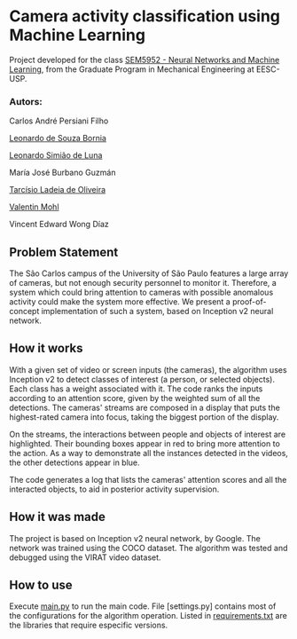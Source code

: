 # Camera activity classification using Machine Learning

Project developed for the class [SEM5952 - Neural Networks and Machine Learning](https://uspdigital.usp.br/janus/componente/disciplinasOferecidasInicial.jsf?action=3&sgldis=SEM5952&idioma=en), from the Graduate Program in Mechanical Engineering at EESC-USP.

### Autors:
Carlos André Persiani Filho

[Leonardo de Souza Bornia](https://github.com/LeoBelmont)

[Leonardo Simião de Luna](https://github.com/leonardosimiao)

María José Burbano Guzmán

[Tarcísio Ladeia de Oliveira](https://github.com/TarcisioLOliveira)

[Valentin Mohl](https://github.com/Kartolon)

Vincent Edward Wong Díaz

## Problem Statement

The São Carlos campus of the University of São Paulo features a large array of cameras, but not enough security personnel to monitor it. 
Therefore, a system which could bring attention to cameras with possible anomalous activity could make the system more effective. 
We present a proof-of-concept implementation of such a system, based on Inception v2 neural network.

## How it works
With a given set of video or screen inputs (the cameras), the algorithm uses Inception v2 to detect classes of interest (a person, or selected objects). Each class has a weight associated with it. The code ranks the inputs according to an attention score, given by the weighted sum of all the detections. The cameras' streams are composed in a display that puts the highest-rated camera into focus, taking the biggest portion of the display.

On the streams, the interactions between people and objects of interest are highlighted. Their bounding boxes appear in red to bring more attention to the action. As a way to demonstrate all the instances detected in the videos, the other detections appear in blue.

The code generates a log that lists the cameras' attention scores and all the interacted objects, to aid in posterior activity supervision.

## How it was made

The project is based on Inception v2 neural network, by Google. The network was trained using the COCO dataset. The algorithm was tested and debugged using the VIRAT video dataset.

## How to use
Execute [main.py](https://github.com/leonardosimiao/Neural-Network-Class/blob/master/main.py) to run the main code. File [settings.py] contains most of the configurations for the algorithm operation. Listed in [requirements.txt](https://github.com/leonardosimiao/Neural-Network-Class/blob/master/requirements.txt) are the libraries that require especific versions.
